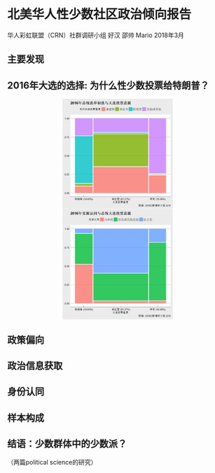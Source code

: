 北美华人性少数社区政治倾向报告
================
华人彩虹联盟（CRN）社群调研小组 好汉 邵帅 Mario
2018年3月

主要发现
--------

2016年大选的选择: 为什么性少数投票给特朗普？
--------------------------------------------

<img src="figs_README/election-primary-gen16-1.png" width="50%" style="display: block; margin: auto;" />

<img src="figs_README/election-party16-1.png" width="50%" style="display: block; margin: auto;" />

政策偏向
--------

政治信息获取
------------

身份认同
--------

样本构成
--------

结语：少数群体中的少数派？
--------------------------

（两篇political science的研究）
